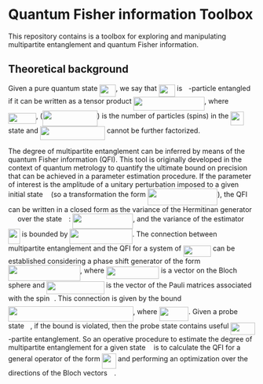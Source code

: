#	Quantum Fisher information Toolbox 
This repository contains is a toolbox for exploring and manipulating multipartite entanglement and quantum Fisher information.
## Theoretical background
Given a pure quantum state <img src="/tex/a516492fcf72611ad6fe4454514c00de.svg?invert_in_darkmode&sanitize=true" align=middle width=33.21534479999999pt height=24.65753399999998pt/>, we say that <img src="/tex/a516492fcf72611ad6fe4454514c00de.svg?invert_in_darkmode&sanitize=true" align=middle width=33.21534479999999pt height=24.65753399999998pt/> is <img src="/tex/63bb9849783d01d91403bc9a5fea12a2.svg?invert_in_darkmode&sanitize=true" align=middle width=9.075367949999992pt height=22.831056599999986pt/>-particle entangled if it can be written as a tensor product <img src="/tex/9a6a0f20f0fc6c95816cd745b745ad46.svg?invert_in_darkmode&sanitize=true" align=middle width=144.70084365pt height=27.6567522pt/>, where <img src="/tex/abe87f228577615a6de835b8b5b8f25e.svg?invert_in_darkmode&sanitize=true" align=middle width=56.68753199999998pt height=22.831056599999986pt/>, (<img src="/tex/0bdad6182d7535454478cc28423eb6bf.svg?invert_in_darkmode&sanitize=true" align=middle width=111.83413889999997pt height=32.256008400000006pt/>) is the number of particles (spins) in the <img src="/tex/62d9baf838ff4f7ef880a8a05fde9427.svg?invert_in_darkmode&sanitize=true" align=middle width=27.094918949999986pt height=27.91243950000002pt/> state and <img src="/tex/0180a951f100647f1e1e27a3849078ef.svg?invert_in_darkmode&sanitize=true" align=middle width=131.89890615pt height=27.6567522pt/> cannot be further factorized. 

The degree of multipartite entanglement can be inferred by means of the quantum Fisher information (QFI). This tool is originally developed in the context of quantum metrology to quantify the ultimate bound on precision that can be achieved in a parameter estimation procedure. If the parameter of interest is the amplitude of a unitary perturbation imposed to a given initial state <img src="/tex/6dec54c48a0438a5fcde6053bdb9d712.svg?invert_in_darkmode&sanitize=true" align=middle width=8.49888434999999pt height=14.15524440000002pt/> (so a transformation the form <img src="/tex/d70b04709ff5b59e888afe95b0006dbb.svg?invert_in_darkmode&sanitize=true" align=middle width=142.19452005pt height=33.72982469999997pt/>), the QFI can be written in a closed form as the variance of the Hermitinan generator <img src="/tex/a3f1ae33cad353141a4d09579d9b15c8.svg?invert_in_darkmode&sanitize=true" align=middle width=14.99998994999999pt height=31.141535699999984pt/> over the state <img src="/tex/2ece8916c80529609c5cc5d5b4e259f4.svg?invert_in_darkmode&sanitize=true" align=middle width=9.728951099999989pt height=22.831056599999986pt/>: <img src="/tex/12373af930b22934f644baa646531e68.svg?invert_in_darkmode&sanitize=true" align=middle width=123.01301924999999pt height=31.141535699999984pt/>, and the variance of the estimator <img src="/tex/8a50a59977b03bf02253782e85bc7cad.svg?invert_in_darkmode&sanitize=true" align=middle width=23.90648699999999pt height=31.50689519999998pt/> is bounded by <img src="/tex/d33496d8f84420b917be44d449609b9a.svg?invert_in_darkmode&sanitize=true" align=middle width=127.6005258pt height=31.50689519999998pt/>. The connection between multipartite entanglement and the QFI for a system of <img src="/tex/ead28ce23668aee645f6001ea67bbc0f.svg?invert_in_darkmode&sanitize=true" align=middle width=56.278619099999986pt height=22.465723500000017pt/> can be established considering a phase shift generator of the form <img src="/tex/4b9158bb4bed0efb7d96ed510e82ac44.svg?invert_in_darkmode&sanitize=true" align=middle width=146.52694154999998pt height=32.256008400000006pt/>, where <img src="/tex/333af16d4fa032e701e4088d5221d5b8.svg?invert_in_darkmode&sanitize=true" align=middle width=107.68869704999997pt height=24.65753399999998pt/> is a vector on the Bloch sphere and <img src="/tex/7a94df8e38a1764a3e1eb33d5c889213.svg?invert_in_darkmode&sanitize=true" align=middle width=117.45421874999998pt height=25.70766330000001pt/> is the vector of the Pauli matrices associated with the spin <img src="/tex/2f2322dff5bde89c37bcae4116fe20a8.svg?invert_in_darkmode&sanitize=true" align=middle width=5.2283516999999895pt height=22.831056599999986pt/>. This connection is given by the bound <img src="/tex/28f5e0b921f4f3c77eab6217b4e860f9.svg?invert_in_darkmode&sanitize=true" align=middle width=254.62473959999994pt height=31.141535699999984pt/>, where <img src="/tex/d78fd480dd8c7776dd798cc6bcab8e70.svg?invert_in_darkmode&sanitize=true" align=middle width=59.82635009999999pt height=28.670654099999997pt/>. Given a probe state <img src="/tex/6dec54c48a0438a5fcde6053bdb9d712.svg?invert_in_darkmode&sanitize=true" align=middle width=8.49888434999999pt height=14.15524440000002pt/>, if the bound is violated, then the probe state contains useful <img src="/tex/8efe9ff4209e9ab5e98c62cd39393f0e.svg?invert_in_darkmode&sanitize=true" align=middle width=50.17119689999999pt height=24.65753399999998pt/>-partite entanglement. So an operative procedure to estimate the degree of multipartite entanglement for a given state <img src="/tex/6dec54c48a0438a5fcde6053bdb9d712.svg?invert_in_darkmode&sanitize=true" align=middle width=8.49888434999999pt height=14.15524440000002pt/> is to calculate the QFI for a general operator of the form <img src="/tex/140bfa2d03cf23a59765e1dfc20687a2.svg?invert_in_darkmode&sanitize=true" align=middle width=28.36768604999999pt height=31.141535699999984pt/> and performing an optimization over the directions of the Bloch vectors <img src="/tex/6f45ca5fd64bf60875306301be83832e.svg?invert_in_darkmode&sanitize=true" align=middle width=9.86687624999999pt height=14.15524440000002pt/>.  
